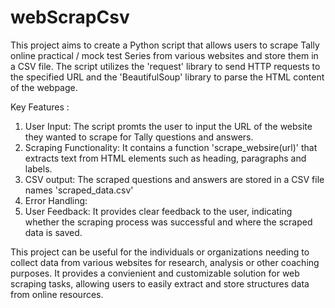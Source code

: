# webScrapCsv
This project aims to create a Python script that allows users to scrape Tally online practical / mock test Series from various websites and store them in a CSV file. 
The script utilizes the 'request' library to send HTTP requests to the specified URL and the 'BeautifulSoup' library to parse the HTML content of the webpage.

Key Features :
1. User Input: The script promts the user to input the URL of the website they wanted to scrape for Tally questions and answers.
2. Scraping Functionality: It contains a function 'scrape_websire(url)' that extracts text from HTML elements such as heading, paragraphs and labels.
3. CSV output: The scraped questions and answers are stored in a CSV file names 'scraped_data.csv'
4. Error Handling:
5. User Feedback: It provides clear feedback to the user, indicating whether the scraping process was successful and where the scraped data is saved.

This project can be useful for the individuals or organizations needing to collect data from various websites for research, analysis or other coaching purposes. 
It provides a convienient and customizable solution for web scraping tasks, allowing users to easily extract and store structures data from online resources.
